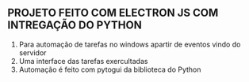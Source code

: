 ## PROJETO FEITO COM ELECTRON JS COM INTREGAÇÃO DO PYTHON
 
1. Para automação de tarefas no windows apartir de eventos vindo do servidor
2. Uma interface das tarefas exercultadas
3. Automação é feito com pytogui da biblioteca do Python
